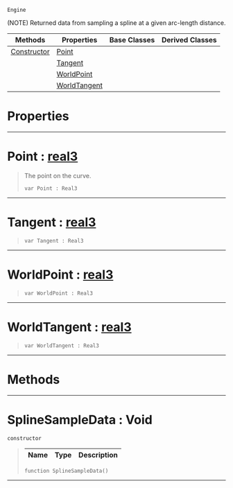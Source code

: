  `Engine`

(NOTE) Returned data from sampling a spline at a given arc-length distance.

|Methods|Properties|Base Classes|Derived Classes|
|---|---|---|---|
|[ Constructor](https://github.com/ArendDanielek/ZeroDocsTest/blob/master/code_reference/class_reference/splinesampledata.markdown#splinesampledata-void)|[ Point](https://github.com/ArendDanielek/ZeroDocsTest/blob/master/code_reference/class_reference/splinesampledata.markdown#point-zero-engine-docume)| | |
| |[ Tangent](https://github.com/ArendDanielek/ZeroDocsTest/blob/master/code_reference/class_reference/splinesampledata.markdown#tangent-zero-engine-docu)| | |
| |[ WorldPoint](https://github.com/ArendDanielek/ZeroDocsTest/blob/master/code_reference/class_reference/splinesampledata.markdown#worldpoint-zero-engine-d)| | |
| |[ WorldTangent](https://github.com/ArendDanielek/ZeroDocsTest/blob/master/code_reference/class_reference/splinesampledata.markdown#worldtangent-zero-engine)| | |


 #  Properties


---  
 #  Point : [real3](https://github.com/ArendDanielek/ZeroDocsTest/blob/master/code_reference/zilch_base_types/real3.markdown)

> The point on the curve.
> ``` lang=cpp, name=Zilch
> var Point : Real3


---  
 #  Tangent : [real3](https://github.com/ArendDanielek/ZeroDocsTest/blob/master/code_reference/zilch_base_types/real3.markdown)

> 
> ``` lang=cpp, name=Zilch
> var Tangent : Real3


---  
 #  WorldPoint : [real3](https://github.com/ArendDanielek/ZeroDocsTest/blob/master/code_reference/zilch_base_types/real3.markdown)

> 
> ``` lang=cpp, name=Zilch
> var WorldPoint : Real3


---  
 #  WorldTangent : [real3](https://github.com/ArendDanielek/ZeroDocsTest/blob/master/code_reference/zilch_base_types/real3.markdown)

> 
> ``` lang=cpp, name=Zilch
> var WorldTangent : Real3


---  
 #  Methods


---  
 #  SplineSampleData : Void

 `constructor`

> 
> |Name|Type|Description|
> |---|---|---|
> ``` lang=cpp, name=Zilch
> function SplineSampleData()
> ``` 


---  
 
  
  
  
  
  
  
  

 